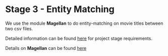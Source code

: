 # Stage 3 - Entity Matching

We use the module **Magellan** to do entity-matching on movie titles between
two csv files. 


Detailed information can be found
[here](https://sites.google.com/site/anhaidgroup/projects/magellan/py_entitymatching)
for project stage requirements.

Details on **Magellan** can be found
[here](http://anhaidgroup.github.io/py_entitymatching/v0.1.x/user_manual/guides.html)



